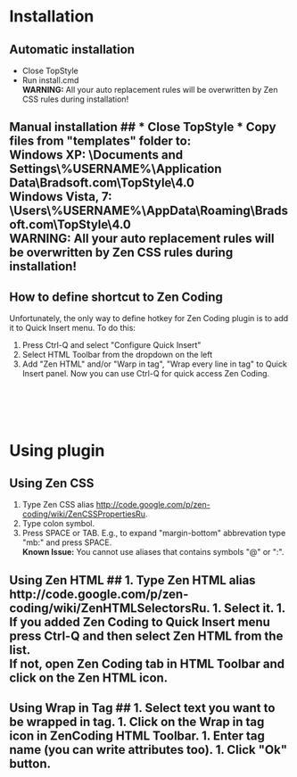 # Installation #
## Automatic installation ##
  * Close TopStyle
  * Run install.cmd<br><b>WARNING:</b> All your auto replacement rules will be overwritten by Zen CSS rules during installation!</li></ul>

<h2>Manual installation ##
  * Close TopStyle
  * Copy files from "templates" folder to:<br><b>Windows XP:</b>	\Documents and Settings\%USERNAME%\Application Data\Bradsoft.com\TopStyle\4.0<br><b>Windows Vista, 7:</b> 	\Users\%USERNAME%\AppData\Roaming\Bradsoft.com\TopStyle\4.0<br>
<b>WARNING:</b> All your auto replacement rules will be overwritten by Zen CSS rules during installation!</li></ul>

## How to define shortcut to Zen Coding ##
Unfortunately, the only way to define hotkey for Zen Coding plugin is to add it to Quick Insert menu.
To do this:
  1. Press Ctrl-Q and select "Configure Quick Insert"
  1. Select HTML Toolbar from the dropdown on the left
  1. Add "Zen HTML" and/or "Warp in tag", "Wrap every line in tag" to Quick Insert panel.
Now you can use Ctrl-Q for quick access Zen Coding.

# <br></h1>
# Using plugin #
## Using Zen CSS ##
  1. Type Zen CSS alias http://code.google.com/p/zen-coding/wiki/ZenCSSPropertiesRu.
  1. Type colon symbol.
  1. Press SPACE or TAB.
E.g., to expand "margin-bottom" abbrevation type "mb:" and press SPACE.
<br><b>Known Issue:</b> You cannot use aliases that contains symbols "@" or ":".</li></ul>

<h2>Using Zen HTML ##
  1. Type Zen HTML alias http://code.google.com/p/zen-coding/wiki/ZenHTMLSelectorsRu.
  1. Select it.
  1. If you added Zen Coding to Quick Insert menu press Ctrl-Q and then select Zen HTML from the list.<br>If not, open Zen Coding tab in HTML Toolbar and click on the Zen HTML icon.</li></ul>

<h2>Using Wrap in Tag ##
  1. Select text you want to be wrapped in tag.
  1. Click on the Wrap in tag icon in ZenCoding HTML Toolbar.
  1. Enter tag name (you can write attributes too).
  1. Click "Ok" button.